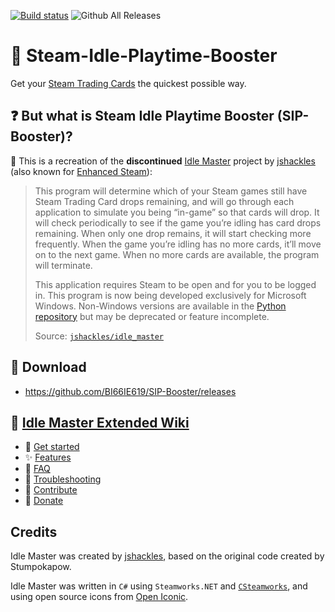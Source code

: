 [![Build status](https://ci.appveyor.com/api/projects/status/96wf12emnlbmo4sj?svg=true)](https://ci.appveyor.com/project/JonasNilson/idle-master-extended)
![Github All Releases](https://img.shields.io/github/downloads/JonasNilson/idle_master_extended/total.svg)

# 🚀 Steam-Idle-Playtime-Booster

Get your [Steam Trading Cards](https://steamcommunity.com/tradingcards/) the quickest possible way.


## ❓ But what is Steam Idle Playtime Booster (SIP-Booster)?

🔧 This is a recreation of the **discontinued** [Idle Master](https://github.com/jshackles/idle_master) project by [jshackles](https://github.com/jshackles) (also known for [Enhanced Steam](https://github.com/jshackles/Enhanced_Steam)):

> This program will determine which of your Steam games still have Steam Trading Card drops remaining, and will go through each application to simulate you being “in-game” so that cards will drop. It will check periodically to see if the game you’re idling has card drops remaining. When only one drop remains, it will start checking more frequently. When the game you’re idling has no more cards, it’ll move on to the next game. When no more cards are available, the program will terminate. 
> 
> This application requires Steam to be open and for you to be logged in.  This program is now being developed exclusively for Microsoft Windows. Non-Windows versions are available in the [Python repository](https://github.com/jshackles/idle_master_py) but may be deprecated or feature incomplete.
> 
> Source: [`jshackles/idle_master`](https://github.com/jshackles/idle_master) 


## 🔽 Download

- https://github.com/BI66IE619/SIP-Booster/releases


## 💭 [Idle Master Extended Wiki](https://github.com/BI66IE619/SIP-Booster/wiki)

- 🧰 [Get started](https://github.com/BI66IE619/SIP-Booster/wiki/Get-started)
- ✨ [Features](https://github.com/BI66IE619/SIP-Booster/wiki/Features)
- 🔄 [FAQ](https://github.com/BI66IE619/SIP-Booster/wiki/FAQ)
- 🔨 [Troubleshooting](https://github.com/BI66IE619/SIP-Booster/wiki/Troubleshooting-and-common-solutions)
- 🎨 [Contribute](https://github.com/BI66IE619/SIP-Booster/wiki/Contribute)
- 🎁 [Donate](https://github.com/BI66IE619/SIP-Booster/wiki/Donate)


## Credits

Idle Master was created by [jshackles](https://github.com/jshackles), based on the original code created by Stumpokapow.

Idle Master was written in `C#` using `Steamworks.NET` and [`CSteamworks`](https://github.com/rlabrecque/CSteamworks), and using open source icons from [Open Iconic](https://github.com/iconic/open-iconic).
